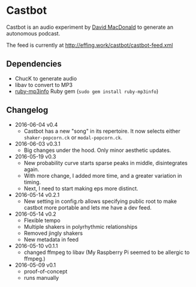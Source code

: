 # Castbot

Castbot is an audio experiment by [David MacDonald](http://davidmacdonaldmusic.com) to generate an autonomous podcast.

The feed is currently at <http://effing.work/castbot/castbot-feed.xml>

## Dependencies

- ChucK to generate audio
- libav to convert to MP3
- [ruby-mp3info](https://github.com/moumar/ruby-mp3info) Ruby gem (`sudo gem install ruby-mp3info`)

## Changelog

- 2016-06-04 v0.4
    - Castbot has a new "song" in its repertoire. It now selects either `shaker-popcorn.ck` or `modal-popcorn.ck`. 
- 2016-06-03 v0.3.1
    - Big changes under the hood. Only minor aesthetic updates. 
- 2016-05-19 v0.3
    - New probability curve starts sparse peaks in middle, disintegrates again. 
    - With more change, I added more time, and a greater variation in timing. 
    - Next, I need to start making eps more distinct. 
- 2016-05-14 v0.2.1
    - New setting in config.rb allows specifying public root to make castbot more portable and lets me have a dev feed. 
- 2016-05-14 v0.2
    - Flexible tempo
    - Multiple shakers in polyrhythmic relationships
    - Removed jingly shakers
    - New metadata in feed
- 2016-05-10 v0.1.1
    - changed ffmpeg to libav (My Raspberry Pi seemed to be allergic to ffmpeg.)
- 2016-05-09 v0.1
    - proof-of-concept
    - runs manually
